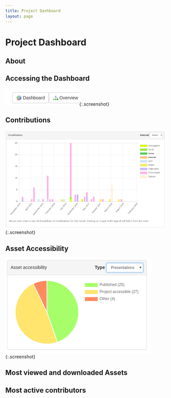 ```yaml
---
title: Project Dashboard
layout: page
---
```


# Project Dashboard

## About

## Accessing the Dashboard

![dashboard button](/images/user-guide/dashboard/dashboard-button.png){:.screenshot}

## Contributions


![dashboard contributions](/images/user-guide/dashboard/dashboard-contributions.png){:.screenshot}

## Asset Accessibility


![dashboard accessibility](/images/user-guide/dashboard/dashboard-accessibility.png){:.screenshot}


## Most viewed and downloaded Assets


## Most active contributors

